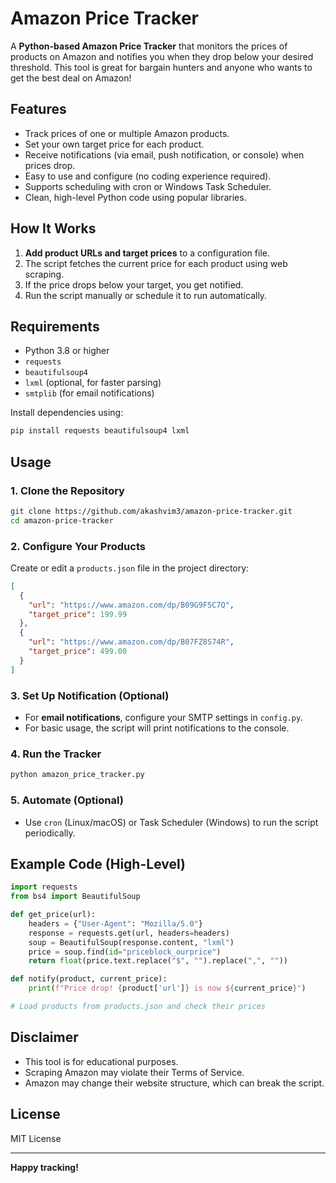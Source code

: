 # Amazon Price Tracker

A **Python-based Amazon Price Tracker** that monitors the prices of products on Amazon and notifies you when they drop below your desired threshold. This tool is great for bargain hunters and anyone who wants to get the best deal on Amazon!

## Features

- Track prices of one or multiple Amazon products.
- Set your own target price for each product.
- Receive notifications (via email, push notification, or console) when prices drop.
- Easy to use and configure (no coding experience required).
- Supports scheduling with cron or Windows Task Scheduler.
- Clean, high-level Python code using popular libraries.

## How It Works

1. **Add product URLs and target prices** to a configuration file.
2. The script fetches the current price for each product using web scraping.
3. If the price drops below your target, you get notified.
4. Run the script manually or schedule it to run automatically.

## Requirements

- Python 3.8 or higher
- `requests`
- `beautifulsoup4`
- `lxml` (optional, for faster parsing)
- `smtplib` (for email notifications)

Install dependencies using:

```bash
pip install requests beautifulsoup4 lxml
```

## Usage

### 1. Clone the Repository

```bash
git clone https://github.com/akashvim3/amazon-price-tracker.git
cd amazon-price-tracker
```

### 2. Configure Your Products

Create or edit a `products.json` file in the project directory:

```json
[
  {
    "url": "https://www.amazon.com/dp/B09G9F5C7Q",
    "target_price": 199.99
  },
  {
    "url": "https://www.amazon.com/dp/B07FZ8S74R",
    "target_price": 499.00
  }
]
```

### 3. Set Up Notification (Optional)

- For **email notifications**, configure your SMTP settings in `config.py`.
- For basic usage, the script will print notifications to the console.

### 4. Run the Tracker

```bash
python amazon_price_tracker.py
```

### 5. Automate (Optional)

- Use `cron` (Linux/macOS) or Task Scheduler (Windows) to run the script periodically.

## Example Code (High-Level)

```python
import requests
from bs4 import BeautifulSoup

def get_price(url):
    headers = {"User-Agent": "Mozilla/5.0"}
    response = requests.get(url, headers=headers)
    soup = BeautifulSoup(response.content, "lxml")
    price = soup.find(id="priceblock_ourprice")
    return float(price.text.replace("$", "").replace(",", ""))

def notify(product, current_price):
    print(f"Price drop! {product['url']} is now ${current_price}")

# Load products from products.json and check their prices
```

## Disclaimer

- This tool is for educational purposes.
- Scraping Amazon may violate their Terms of Service.
- Amazon may change their website structure, which can break the script.

## License

MIT License

---

**Happy tracking!**
